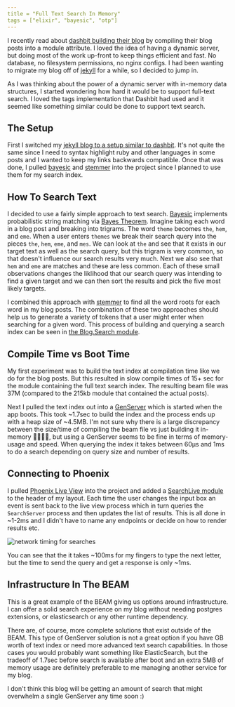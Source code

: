 ```yaml
---
title = "Full Text Search In Memory"
tags = ["elixir", "bayesic", "otp"]
---
```


I recently read about [dashbit building their blog](https://dashbit.co/blog/welcome-to-our-blog-how-it-was-made) by compiling their blog posts into a module attribute.
I loved the idea of having a dynamic server, but doing most of the work up-front to keep things efficient and fast.
No database, no filesystem permissions, no nginx configs.
I had been wanting to migrate my blog off of [jekyll](https://rubygems.org/gems/jekyll) for a while, so I decided to jump in.

As I was thinking about the power of a dynamic server with in-memory data structures, I started wondering how hard it would be to support full-text search.
I loved the tags implementation that Dashbit had used and it seemed like something similar could be done to support text search.

## The Setup

First I switched my [jekyll blog to a setup similar to dashbit](https://github.com/mmmries/blog/compare/e07e6f221e5d5800fd7cff382ef684479d1a8aaa...eb6aa7fa3385ed2e8be58bd61d6f7158c5780f7e).
It's not quite the same since I need to syntax highlight ruby and other languages in some posts and I wanted to keep my links backwards compatible.
Once that was done, I pulled [bayesic](https://hex.pm/packages/bayesic) and [stemmer](https://hex.pm/packages/stemmer) into the project since I planned to use them for my search index.

## How To Search Text

I decided to use a fairly simple approach to text search.
[Bayesic](https://hex.pm/packages/bayesic) implements probabilistic string matching via [Bayes Theorem](https://en.wikipedia.org/wiki/Bayes%27_theorem).
Imagine taking each word in a blog post and breaking into trigrams.
The word `theme` becomes `the`, `hem`, and `eme`.
When a user enters `themes` we break their search query into the pieces `the`, `hem`, `eme`, and `mes`.
We can look at `the` and see that it exists in our target text as well as the search query, but this trigram is very common, so that doesn't influence our search results very much.
Next we also see that `hem` and `eme` are matches and these are less common.
Each of these small observations changes the liklihood that our search query was intending to find a given target and we can then sort the results and pick the five most likely targets.

I combined this approach with [stemmer](https://hex.pm/packages/stemmer) to find all the word roots for each word in my blog posts.
The combination of these two approaches should help us to generate a variety of tokens that a user might enter when searching for a given word.
This process of building and querying a search index can be seen in [the Blog.Search module](https://github.com/mmmries/blog/blob/32942ea637abedf16fe056666c3387c43223d673/lib/blog/search.ex).

## Compile Time vs Boot Time

My first experiment was to build the text index at compilation time like we do for the blog posts.
But this resulted in slow compile times of 15+ sec for the module containing the full text search index.
The resulting beam file was 37M (compared to the 215kb module that contained the actual posts).

Next I pulled the text index out into a [GenServer](https://github.com/elixir-lang/elixir/blob/v1.10.1/lib/elixir/lib/gen_server.ex) which is started when the app boots.
This took ~1.7sec to build the index and the process ends up with a heap size of ~4.5MB.
I'm not sure why there is a large discrepancy between the size/time of compiling the beam file vs just building it in-memory 🤷‍♂️🤷‍♀️, but using a GenServer seems to be fine in terms of memory-usage and speed.
When querying the index it takes between 60µs and 1ms to do a search depending on query size and number of results.

## Connecting to Phoenix

I pulled [Phoenix Live View](https://github.com/phoenixframework/phoenix_live_view/blob/v0.7.1/lib/phoenix_live_view.ex) into the project and added a [SearchLive module]() to the header of my layout.
Each time the user changes the input box an event is sent back to the live view process which in turn queries the `SearchServer` process and then updates the list of results.
This is all done in ~1-2ms and I didn't have to name any endpoints or decide on how to render results etc.

![network timing for searches](/images/2020-02-18/query_network_timing.png)

You can see that the it takes ~100ms for my fingers to type the next letter, but the time to send the query and get a response is only ~1ms.

## Infrastructure In The BEAM

This is a great example of the BEAM giving us options around infrastructure.
I can offer a solid search experience on my blog without needing postgres extensions, or elasticsearch or any other runtime dependency.

There are, of course, more complete solutions that exist outside of the BEAM.
This type of GenServer solution is not a great option if you have GB worth of text index or need more advanced text search capabilities.
In those cases you would probably want something like ElasticSearch, but the tradeoff of 1.7sec before search is available after boot and an extra 5MB of memory usage are definitely preferable to me managing another service for my blog.

I don't think this blog will be getting an amount of search that might overwhelm a single GenServer any time soon :)
